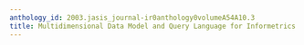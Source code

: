 ```yaml
---
anthology_id: 2003.jasis_journal-ir0anthology0volumeA54A10.3
title: Multidimensional Data Model and Query Language for Informetrics
---
```

